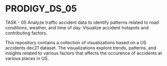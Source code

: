 # PRODIGY_DS_05
TASK - 05 Analyze traffic accident data to identify patterns related to road conditions, weather, and time of day. Visualize accident hotspots and contributing factors.

This repository contains a collection of visualizations based on a US accidents dec21 dataset. The visualizations explore trends, patterns, and insights related to various factors that affects the occurence of accidents at various places in US.
